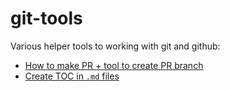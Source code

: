 # git-tools

Various helper tools to working with git and github:

* [How to make PR + tool to create PR branch](./how-to-make-pr/)
* [Create TOC in `.md` files](./github-markdown-toc)
